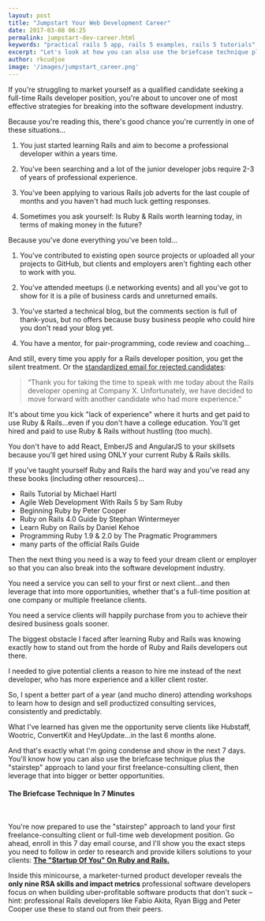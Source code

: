 ```yaml
---
layout: post
title: "Jumpstart Your Web Development Career"
date: 2017-03-08 06:25
permalink: jumpstart-dev-career.html
keywords: "practical rails 5 app, rails 5 examples, rails 5 tutorials"
excerpt: "Let's look at how you can also use the briefcase technique plus the stairstep approach to land your first freelance-consulting client, and then leverage that into bigger or better opportunities."
author: rkcudjoe
image: '/images/jumpstart_career.png'
---
```


If you're struggling to market yourself as a qualified candidate seeking a full-time Rails developer position, you're about to uncover one of most effective strategies for breaking into the software development industry.

Because you're reading this, there's good chance you're currently in one of these situations...

1. You just started learning Rails and aim to become a professional developer within a years time.

2. You've been searching and a lot of the junior developer jobs require 2-3 of years of professional experience.

3. You've been applying to various Rails job adverts for the last couple of months and you haven't had much luck getting responses.

4. Sometimes you ask yourself: Is Ruby & Rails worth learning today, in terms of making money in the future?

Because you've done everything you've been told...

1. You've contributed to existing open source projects or uploaded all your projects to GitHub, but clients and employers aren't fighting each other to work with you.

2. You've attended meetups (i.e networking events) and all you've got to show for it is a pile of business cards and unreturned emails.

3. You've started a technical blog, but the comments section is full of thank-yous, but no offers because busy business people who could hire you don't read your blog yet.

4. You have a mentor, for pair-programming, code review and coaching...

And still, every time you apply for a Rails developer position, you get the silent treatment. Or the [standardized email for rejected candidates](http://blog.openviewpartners.com/candidate-rejections-process/):

> “Thank you for taking the time to speak with me today about the Rails developer opening at Company X. Unfortunately, we have decided to move forward with another candidate who had more experience.”

It's about time you kick "lack of experience" where it hurts and get paid to use Ruby & Rails...even if you don't have a college education. You'll get hired and paid to use Ruby & Rails without hustling (too much).

You don't have to add React, EmberJS and AngularJS to your skillsets because you'll get hired using ONLY your current Ruby & Rails skills.

If you've taught yourself Ruby and Rails the hard way and you've read any these books (including other resources)...

+ Rails Tutorial by Michael Hartl
+ Agile Web Development With Rails 5 by Sam Ruby
+ Beginning Ruby by Peter Cooper
+ Ruby on Rails 4.0 Guide by Stephan Wintermeyer
+ Learn Ruby on Rails by Daniel Kehoe
+ Programming Ruby 1.9 & 2.0 by The Pragmatic Programmers
+ many parts of the official Rails Guide

Then the next thing you need is a way to feed your dream client or employer so that you can also break into the software development industry.

You need a service you can sell to your first or next client...and then leverage that into more opportunities, whether that's a full-time position at one company or multiple freelance clients.

You need a service clients will happily purchase from you to achieve their desired business goals sooner.

The biggest obstacle I faced after learning Ruby and Rails was knowing exactly how to stand out from the horde of Ruby and Rails developers out there.

I needed to give potential clients a reason to hire me instead of the next developer, who has more experience and a killer client roster.

So, I spent a better part of a year (and mucho dinero) attending workshops to learn how to design and sell productized consulting services, consistently and predictably.

What I've learned has given me the opportunity serve clients like Hubstaff, Wootric, ConvertKit and HeyUpdate...in the last 6 months alone.

And that's exactly what I'm going condense and show in the next 7 days. You'll know how you can also use the briefcase technique plus the "stairstep" approach to land your first freelance-consulting client, then leverage that into bigger or better opportunities.

#### **The Briefcase Technique In 7 Minutes**

<script src="http://monkeyplayr.com/playr.php?u=865&p=6825"></script>

<br>

You're now prepared to use the "stairstep" approach to land your first freelance-consulting client or full-time web development position. Go ahead, enroll in this 7 day email course, and I'll show you the exact steps you need to follow in order to research and provide killers solutions to your clients: <a href="https://www.getdrip.com/forms/39681746/submissions/new" data-drip-show-form="39681746">**The "Startup Of You" On Ruby and Rails.**</a>

Inside this minicourse, a marketer-turned product developer reveals the **only nine RSA skills and impact metrics** professional software developers focus on when building uber-profitable software products that don't suck – hint: professional Rails developers like Fabio Akita, Ryan Bigg and Peter Cooper use these to stand out from their peers.